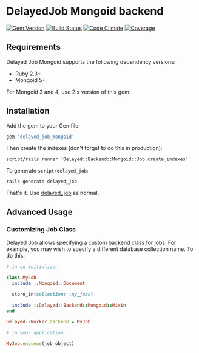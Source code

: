# DelayedJob Mongoid backend

[![Gem Version][gem-img]][gem-url]
[![Build Status][ghactions-img]][ghactions-url]
[![Code Climate][codeclimate-img]][codeclimate-url]
[![Coverage][coveralls-img]][coveralls-url]

## Requirements

Delayed Job Mongoid supports the following dependency versions:

- Ruby 2.3+
- Mongoid 5+

For Mongoid 3 and 4, use 2.x version of this gem.

## Installation

Add the gem to your Gemfile:

```ruby
gem 'delayed_job_mongoid'
```

Then create the indexes (don't forget to do this in production):

```
script/rails runner 'Delayed::Backend::Mongoid::Job.create_indexes'
```

To generate `script/delayed_job`:

```
rails generate delayed_job
```

That's it. Use [delayed_job](http://github.com/collectiveidea/delayed_job) as normal.

## Advanced Usage

### Customizing Job Class

Delayed Job allows specifying a custom backend class for jobs.
For example, you may wish to specify a different database
collection name. To do this:

```ruby
# in an initializer

class MyJob
  include ::Mongoid::Document

  store_in(collection: :my_jobs)

  include ::Delayed::Backend::Mongoid::Mixin
end

Delayed::Worker.backend = MyJob

# in your application

MyJob.enqueue(job_object)
```

[gem-img]: https://badge.fury.io/rb/delayed_job_mongoid.svg
[gem-url]: https://rubygems.org/gems/delayed_job_mongoid
[ghactions-img]: https://github.com/collectiveidea/delayed_job_mongoid/actions/workflows/test.yml/badge.svg?query=branch%3Amaster
[ghactions-url]: https://github.com/collectiveidea/delayed_job_mongoid/actions/workflows/test.yml?query=branch%3Amaster
[codeclimate-img]: https://codeclimate.com/github/collectiveidea/delayed_job_mongoid.svg
[codeclimate-url]: https://codeclimate.com/github/collectiveidea/delayed_job_mongoid
[coveralls-img]: https://coveralls.io/github/collectiveidea/delayed_job_mongoid/badge.svg?branch=master
[coveralls-url]: https://coveralls.io/github/collectiveidea/delayed_job_mongoid?branch=master
